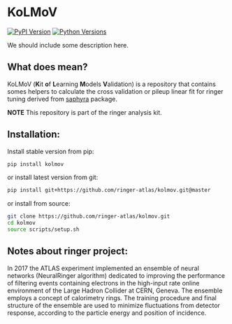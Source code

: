 # KoLMoV

[![PyPI Version](https://img.shields.io/pypi/v/kolmov)](https://pypi.org/project/kolmov/)
[![Python Versions](https://img.shields.io/pypi/pyversions/kolmov)](https://github.com/jodafons/kolmov)

We should include some description here.

## What does mean?

KoLMoV (**K**it **o**f **L**earning **M**odels **V**alidation) is a repository that contains somes helpers to calculate the cross validation or pileup linear fit for ringer tuning derived from [saphyra](https://github.com/ringer-atlas/saphyra) package.

**NOTE** This repository is part of the ringer analysis kit.

## Installation:

Install stable version from pip:
```bash
pip install kolmov
```
or install latest version from git:
```bash
pip install git+https://github.com/ringer-atlas/kolmov.git@master
```
or install from source:
```bash
git clone https://github.com/ringer-atlas/kolmov.git 
cd kolmov
source scripts/setup.sh
```

## Notes about ringer project:

In 2017 the ATLAS experiment implemented an ensemble of neural networks (NeuralRinger algorithm) dedicated to improving the performance of filtering events containing electrons in the high-input rate online environment of the Large Hadron Collider at CERN, Geneva. The ensemble employs a concept of calorimetry rings. The training procedure and final structure of the ensemble are used to minimize fluctuations from detector response, according to the particle energy and position of incidence.





